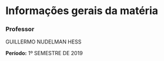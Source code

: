 # Informações gerais da matéria

### Professor
GUILLERMO NUDELMAN HESS

**Período:** 1º SEMESTRE DE 2019


